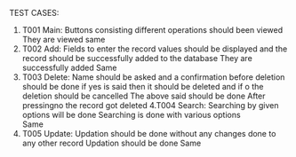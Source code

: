 
TEST CASES:
1. T001 Main: Buttons consisting different
operations should been viewed
They are viewed same 
2. T002 Add: Fields to enter the record values
should be displayed and the record should
be successfully added to the database
They are successfully added
Same 
3. T003 Delete: Name should be asked and a
confirmation before deletion should be
done if yes is said then it should be
deleted and if o the deletion should be
cancelled The above said should be done
After pressingno
the record got deleted 
4.T004 Search: Searching by given options will
be done Searching is done with various options  
Same 
5. T005 Update: Updation should be done without
any changes done to any other record
Updation should be
done
Same
